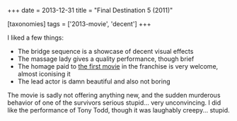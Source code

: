 +++
date = 2013-12-31
title = "Final Destination 5 (2011)"

[taxonomies]
tags = ['2013-movie', 'decent']
+++

I liked a few things:

-   The bridge sequence is a showcase of decent visual effects
-   The massage lady gives a quality performance, though brief
-   The homage paid to [the first movie] in the franchise is very
    welcome, almost iconising it
-   The lead actor is damn beautiful and also not boring

The movie is sadly not offering anything new, and the sudden murderous
behavior of one of the survivors serious stupid\... very unconvincing. I
did like the performance of Tony Todd, though it was laughably
creepy\... stupid.

  [the first movie]: http://movies.tshepang.net/final-destination-2000
